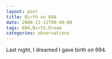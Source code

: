 ```yaml
---
layout: post
title: Birth on 694
date: 2008-11-12T09:49:00
tags: 694,Birth,Dream
categories: observations
---
```


Last night, I dreamed I gave birth on 694.





